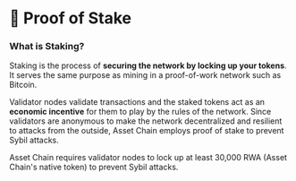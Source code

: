 # 🍃 Proof of Stake

### What is Staking? <a href="#what-is-staking" id="what-is-staking"></a>

Staking is the process of **securing the network by locking up your tokens**. It serves the same purpose as mining in a proof-of-work network such as Bitcoin.

Validator nodes validate transactions and the staked tokens act as an **economic incentive** for them to play by the rules of the network. Since validators are anonymous to make the network decentralized and resilient to attacks from the outside, Asset Chain employs proof of stake to prevent Sybil attacks.

Asset Chain requires validator nodes to lock up at least 30,000 RWA (Asset Chain's native token) to prevent Sybil attacks.

